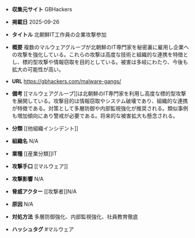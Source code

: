 - **収集元サイト**
GBHackers

- **掲載日**
2025-09-26

- **タイトル**
北朝鮮IT工作員の企業攻撃参加

- **概要**
複数のマルウェアグループが北朝鮮のIT専門家を秘密裏に雇用し企業への攻撃を強化している。これらの攻撃は高度な技術と組織的な連携を特徴とし、標的型攻撃や情報窃取を目的としている。被害は多岐にわたり、今後も拡大の可能性が高い。

- **URL**
https://gbhackers.com/malware-gangs/

- **備考**
[[マルウェアグループ]]は北朝鮮のIT専門家を利用し高度な標的型攻撃を展開している。攻撃目的は情報窃取やシステム破壊であり、組織的な連携が特徴である。対策として多層防御や内部監視強化が推奨される。類似事例も増加傾向にあり警戒が必要である。将来的な被害拡大も懸念される。

- **分類**
[[他組織インシデント]]

- **組織名**
N/A

- **業種**
[[産業分類]]IT

- **攻撃手口**
[[マルウェア]]

- **攻撃影響**
N/A

- **脅威アクター**
[[攻撃者]]N/A

- **原因**
N/A

- **対処方法**
多層防御強化、内部監視強化、社員教育徹底

- **ハッシュタグ**
#マルウェア
